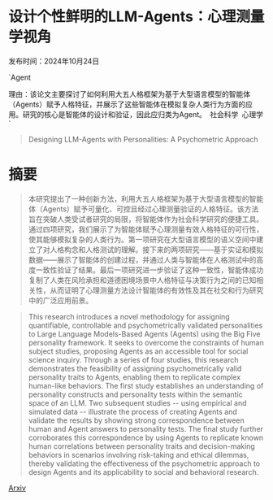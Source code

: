 # 设计个性鲜明的LLM-Agents：心理测量学视角

发布时间：2024年10月24日

`Agent

理由：该论文主要探讨了如何利用大五人格框架为基于大型语言模型的智能体（Agents）赋予人格特征，并展示了这些智能体在模拟复杂人类行为方面的应用。研究的核心是智能体的设计和验证，因此应归类为Agent。` `社会科学` `心理学`

> Designing LLM-Agents with Personalities: A Psychometric Approach

# 摘要

> 本研究提出了一种创新方法，利用大五人格框架为基于大型语言模型的智能体（Agents）赋予可量化、可控且经过心理测量验证的人格特征。该方法旨在突破人类受试者研究的局限，将智能体作为社会科学研究的便捷工具。通过四项研究，我们展示了为智能体赋予心理测量有效人格特征的可行性，使其能够模拟复杂的人类行为。第一项研究在大型语言模型的语义空间中建立了对人格构念和人格测试的理解。接下来的两项研究——基于实证和模拟数据——展示了智能体的创建过程，并通过人类与智能体在人格测试中的高度一致性验证了结果。最后一项研究进一步验证了这种一致性，智能体成功复制了人类在风险承担和道德困境场景中人格特征与决策行为之间的已知相关性，从而证明了心理测量方法设计智能体的有效性及其在社交和行为研究中的广泛应用前景。

> This research introduces a novel methodology for assigning quantifiable, controllable and psychometrically validated personalities to Large Language Models-Based Agents (Agents) using the Big Five personality framework. It seeks to overcome the constraints of human subject studies, proposing Agents as an accessible tool for social science inquiry. Through a series of four studies, this research demonstrates the feasibility of assigning psychometrically valid personality traits to Agents, enabling them to replicate complex human-like behaviors. The first study establishes an understanding of personality constructs and personality tests within the semantic space of an LLM. Two subsequent studies -- using empirical and simulated data -- illustrate the process of creating Agents and validate the results by showing strong correspondence between human and Agent answers to personality tests. The final study further corroborates this correspondence by using Agents to replicate known human correlations between personality traits and decision-making behaviors in scenarios involving risk-taking and ethical dilemmas, thereby validating the effectiveness of the psychometric approach to design Agents and its applicability to social and behavioral research.

[Arxiv](https://arxiv.org/abs/2410.19238)